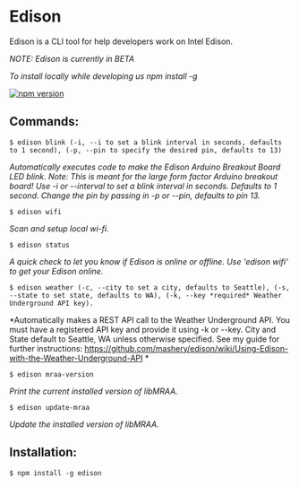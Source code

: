 # Edison
Edison is a CLI tool for help developers work on Intel Edison. 

*NOTE: Edison is currently in BETA*

*To install locally while developing us npm install -g*

[![npm version](https://badge.fury.io/js/edison.svg)](http://badge.fury.io/js/edison)

## Commands:

`$ edison blink (-i, --i to set a blink interval in seconds, defaults to 1 second), (-p, --pin to specify the desired pin, defaults to 13)`

*Automatically executes code to make the Edison Arduino Breakout Board LED blink. Note: This is meant for the large form factor Arduino breakout board! Use -i or --interval to set a blink interval in seconds. Defaults to 1 second. Change the pin by passing in -p or --pin, defaults to pin 13.*

`$ edison wifi`

*Scan and setup local wi-fi.*

`$ edison status`

*A quick check to let you know if Edison is online or offline. Use 'edison wifi' to get your Edison online.*

`$ edison weather (-c, --city to set a city, defaults to Seattle), (-s, --state to set state, defaults to WA), (-k, --key *required* Weather Underground API key).`

*Automatically makes a REST API call to the Weather Underground API. You must have a registered API key and provide it using -k or --key. City and State default to Seattle, WA unless otherwise specified. See my guide for further instructions: https://github.com/mashery/edison/wiki/Using-Edison-with-the-Weather-Underground-API *

`$ edison mraa-version`

*Print the current installed version of libMRAA.*

`$ edison update-mraa`

*Update the installed version of libMRAA.*

## Installation:

`$ npm install -g edison`

